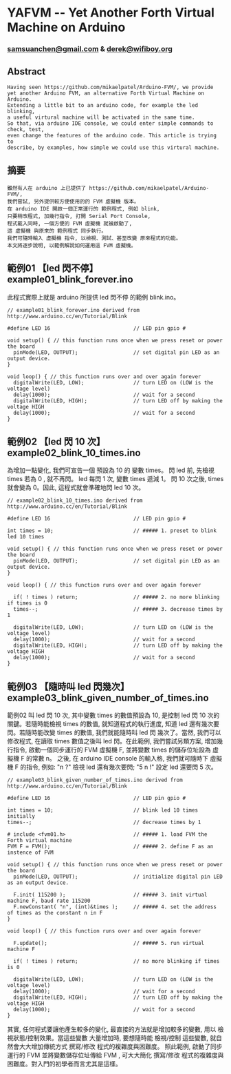 # YAFVM -- Yet Another Forth Virtual Machine on Arduino
### samsuanchen@gmail.com & derek@wifiboy.org

## Abstract

	Having seen https://github.com/mikaelpatel/Arduino-FVM/, we provide
	yet another Arduino FVM, an alternative Forth Virtual Machine on Arduino.
	Extending a little bit to an arduino code, for example the led blinking, 
	a useful virtural machine will be activated in the same time.
	So that, via arduino IDE console, we could enter simple commands to check, test, 
	even change the features of the arduino code. This article is trying to
	describe, by examples, how simple we could use this virtural machine.

## 摘要

	雖然有人在 arduino 上已提供了 https://github.com/mikaelpatel/Arduino-FVM/,
	我們嘗試, 另外提供較方便使用的的 FVM 虛擬機 版本。
	在 arduino IDE 開啟一個正常運行的 範例程式, 例如 blink,
	只要稍改程式, 加幾行指令, 打開 Serial Port Console,
	程式載入同時, 一個方便的 FVM 虛擬機 就被啟動了, 
	這 虛擬機 與原來的 範例程式 同步執行。
	我們可隨時輸入 虛擬機 指令, 以檢視、測試、甚至改變 原來程式的功能。
	本文將逐步說明, 以範例解說如何運用這 FVM 虛擬機。

## 範例01 【led 閃不停】 example01_blink_forever.ino

此程式實際上就是 arduino 所提供 led 閃不停 的範例 blink.ino。

	// example01_blink_forever.ino derived from http://www.arduino.cc/en/Tutorial/Blink

	#define LED 16                           // LED pin gpio #

	void setup() { // this function runs once when we press reset or power the board
	  pinMode(LED, OUTPUT);                  // set digital pin LED as an output device.
	}

	void loop() { // this function runs over and over again forever
	  digitalWrite(LED, LOW);                // turn LED on (LOW is the voltage level)
	  delay(1000);                           // wait for a second
	  digitalWrite(LED, HIGH);               // turn LED off by making the voltage HIGH
	  delay(1000);                           // wait for a second
	}


## 範例02 【led 閃 10 次】 example02_blink_10_times.ino

為增加一點變化, 我們可宣告一個 預設為 10 的 變數 times。 閃 led 前, 先檢視 times 若為 0 , 就不再閃。
led 每閃 1 次, 變數 times 遞減 1。 閃 10 次之後, times 就會變為 0。因此, 這程式就會準確地閃 led 10 次。

	// example02_blink_10_times.ino derived from http://www.arduino.cc/en/Tutorial/Blink

	#define LED 16                           // LED pin gpio #

	int times = 10;                          // ##### 1. preset to blink led 10 times

	void setup() { // this function runs once when we press reset or power the board
	  pinMode(LED, OUTPUT);                  // set digital pin LED as an output device.
	}

	void loop() { // this function runs over and over again forever

	  if( ! times ) return;                  // ##### 2. no more blinking if times is 0
	  times--;                               // ##### 3. decrease times by 1

	  digitalWrite(LED, LOW);                // turn LED on (LOW is the voltage level)
	  delay(1000);                           // wait for a second
	  digitalWrite(LED, HIGH);               // turn LED off by making the voltage HIGH
	  delay(1000);                           // wait for a second
	}


## 範例03 【隨時叫 led 閃幾次】 example03_blink_given_number_of_times.ino

範例02 叫 led 閃 10 次, 其中變數 times 的數值預設為 10, 是控制 led 閃 10 次的關鍵。若隨時能檢視 times 
的數值, 就知道程式的執行進度, 知道 led 還有幾次要閃。若隨時能改變 times 的數值, 我們就能隨時叫 led 閃
幾次了。當然, 我們可以修改程式, 在讀取 times 數值之後叫 led 閃。在此範例, 我們嘗試另類方案, 增加幾行指令, 
啟動一個同步運行的 FVM 虛擬機 F, 並將變數 times 的儲存位址設為 虛擬機 F 的常數 n。 之後, 在 arduino
IDE console 的輸入格, 我們就可隨時下 虛擬機 F 的指令, 例如: "n ?" 檢視 led 還有幾次要閃; "5 n !"
設定 led 還要閃 5 次。

	// example03_blink_given_number_of_times.ino derived from http://www.arduino.cc/en/Tutorial/Blink

	#define LED 16                           // LED pin gpio #

	int times = 10;                          // blink led 10 times initially
	times--;                                 // decrease times by 1

	# include <fvm01.h>                      // ##### 1. load FVM the Forth virtual machine
	FVM F = FVM();                           // ##### 2. define F as an instence of FVM

	void setup() { // this function runs once when we press reset or power the board
	  pinMode(LED, OUTPUT);                  // initialize digital pin LED as an output device.

	  F.init( 115200 );                      // ##### 3. init virtual machine F, baud rate 115200
	  F.newConstant( "n", (int)&times );     // ##### 4. set the address of times as the constant n in F
	}

	void loop() { // this function runs over and over again forever

	  F.update();                            // ##### 5. run virtual machine F

	  if( ! times ) return;                  // no more blinking if times is 0

	  digitalWrite(LED, LOW);                // turn LED on (LOW is the voltage level)
	  delay(1000);                           // wait for a second
	  digitalWrite(LED, HIGH);               // turn LED off by making the voltage HIGH
	  delay(1000);                           // wait for a second
	}


其實, 任何程式要讓他產生較多的變化, 最直接的方法就是增加較多的變數, 用以 檢視狀態/控制效果。當這些變數
大量增加時, 要想隨時能 檢視/控制 這些變數, 就自然會大大增加傳統方式 撰寫/修改 程式的複雜度與困難度。
照此範例, 啟動了同步運行的 FVM 並將變數儲存位址傳給 FVM , 可大大簡化 撰寫/修改 程式的複雜度與
困難度。對入門的初學者而言尤其是這樣。
